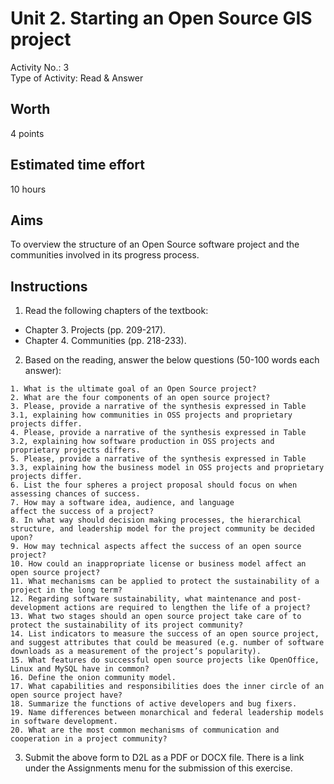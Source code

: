 # Unit 2. Starting an Open Source GIS project
Activity No.: 3  
Type of Activity: Read & Answer  
## Worth
4 points
## Estimated time effort
10 hours
## Aims
To overview the structure of an Open Source software project and the communities involved in its progress process.
## Instructions
1. Read the following chapters of the textbook: 
- Chapter 3. Projects (pp. 209-217). 
- Chapter 4. Communities (pp. 218-233).
2. Based on the reading, answer the below questions (50-100 words each answer):

```
1. What is the ultimate goal of an Open Source project?
2. What are the four components of an open source project?
3. Please, provide a narrative of the synthesis expressed in Table 3.1, explaining how communities in OSS projects and proprietary projects differ.
4. Please, provide a narrative of the synthesis expressed in Table 3.2, explaining how software production in OSS projects and proprietary projects differs.
5. Please, provide a narrative of the synthesis expressed in Table 3.3, explaining how the business model in OSS projects and proprietary projects differ.
6. List the four spheres a project proposal should focus on when assessing chances of success.
7. How may a software idea, audience, and language
affect the success of a project?
8. In what way should decision making processes, the hierarchical structure, and leadership model for the project community be decided upon?
9. How may technical aspects affect the success of an open source project?
10. How could an inappropriate license or business model affect an open source project?
11. What mechanisms can be applied to protect the sustainability of a project in the long term?
12. Regarding software sustainability, what maintenance and post-development actions are required to lengthen the life of a project?
13. What two stages should an open source project take care of to protect the sustainability of its project community?
14. List indicators to measure the success of an open source project, and suggest attributes that could be measured (e.g. number of software downloads as a measurement of the project’s popularity).
15. What features do successful open source projects like OpenOffice, Linux and MySQL have in common?
16. Define the onion community model.
17. What capabilities and responsibilities does the inner circle of an open source project have?
18. Summarize the functions of active developers and bug fixers.
19. Name differences between monarchical and federal leadership models in software development.
20. What are the most common mechanisms of communication and cooperation in a project community?
```
3. Submit the above form to D2L as a PDF or DOCX file.  There is a link under the Assignments menu for the submission of this exercise.
